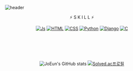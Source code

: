 <!--
**whdms2008/whdms2008** is a ✨ _special_ ✨ repository because its `README.md` (this file) appears on your GitHub profile.

Here are some ideas to get you started:

- 🔭 I’m currently working on ...
- 🌱 I’m currently learning ...
- 👯 I’m looking to collaborate on ...
- 🤔 I’m looking for help with ...
- 💬 Ask me about ...
- 📫 How to reach me: ...
- 😄 Pronouns: ...
- ⚡ Fun fact: ...
-->

![header](https://capsule-render.vercel.app/api?type=waving&color=gradient&height=300&section=header&text=JJounCode🎨&fontSize=70)

<div align=center>

⚡ S K I L L ⚡

[![Js](https://img.shields.io/badge/JavaScript-F7DF1E?style=for-the-badge&logo=JavaScript&logoColor=black)](https://github.com/whdms2008/gratitude_diary) 
[![HTML](https://img.shields.io/badge/Html-E34F26?style=for-the-badge&logo=Html5&logoColor=white)](https://github.com/whdms2008/gratitude_diary)
[![CSS](https://img.shields.io/badge/CSS-1572B6?style=for-the-badge&logo=CSS3&logoColor=white)](https://github.com/whdms2008/gratitude_diary) 
[![Python](https://img.shields.io/badge/Python-3776AB?style=for-the-badge&logo=Python&logoColor=white)](https://github.com/whdms2008/gratitude_diary)
[![Django](https://img.shields.io/badge/Django-3776AB?style=for-the-badge&logo=Django&logoColor=white)](https://github.com/whdms2008/gratitude_diary)
[![C](https://img.shields.io/badge/C-3776AB?style=for-the-badge&logo=C&logoColor=white)](https://github.com/whdms2008/gratitude_diary)
<br>
<br><br>
##
<br><br>
![JoEun's GitHub stats](https://github-readme-stats.vercel.app/api?username=whdms2008&show_icons=true&theme=radical)
[![Solved.ac프로필](http://mazassumnida.wtf/api/v2/generate_badge?boj=whdms1107)](https://solved.ac/whdms1107)
</div>
